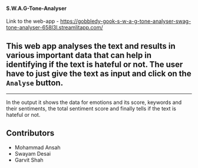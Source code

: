 #### S.W.A.G-Tone-Analyser

Link to the web-app - https://gobbledy-gook-s-w-a-g-tone-analyser-swag-tone-analyser-658l3l.streamlitapp.com/

## This web app analyses the text and results in various important data that can help in identifying if the text is hateful or not. The user have to just give the text as input and click on the ```Analyse``` button.

____________________________________________

In the output it shows the data for emotions and its score, keywords and their sentiments, the total sentiment score and finally tells if the text is hateful or not.

## Contributors
- Mohammad Ansah
- Swayam Desai
- Garvit Shah
